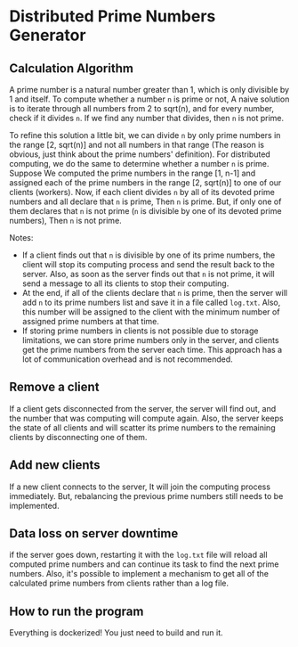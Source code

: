 # Distributed Prime Numbers Generator

## Calculation Algorithm
A prime number is a natural number greater than 1, which is only divisible by 1 and itself. To compute whether a number `n` is prime or not, A naive solution is to iterate through all numbers from 2 to sqrt(n), and for every number, check if it divides `n`. If we find any number that divides, then `n` is not prime.

To refine this solution a little bit, we can divide `n` by only prime numbers in the range [2, sqrt(n)] and not all numbers in that range (The reason is obvious, just think about the prime numbers' definition). 
For distributed computing, we do the same to determine whether a number `n` is prime. Suppose We computed the prime numbers in the range [1, n-1] and assigned each of the prime numbers in the range [2, sqrt(n)] to one of our clients (workers). Now, if each client divides `n` by all of its devoted prime numbers and all declare that `n` is prime, Then `n` is prime. But, if only one of them declares that `n` is not prime (`n` is divisible by one of its devoted prime numbers), Then `n` is not prime.

Notes:
- If a client finds out that `n` is divisible by one of its prime numbers, the client will stop its computing process and send the result back to the server. Also, as soon as the server finds out that `n` is not prime, it will send a message to all its clients to stop their computing.
- At the end, if all of the clients declare that `n` is prime, then the server will add `n` to its prime numbers list and save it in a file called `log.txt`. Also, this number will be assigned to the client with the minimum number of assigned prime numbers at that time.
- If storing prime numbers in clients is not possible due to storage limitations, we can store prime numbers only in the server, and clients get the prime numbers from the server each time. This approach has a lot of communication overhead and is not recommended.

## Remove a client
If a client gets disconnected from the server, the server will find out, and the number that was computing will compute again. Also, the server keeps the state of all clients and will scatter its prime numbers to the remaining clients by disconnecting one of them.

## Add new clients 
If a new client connects to the server, It will join the computing process immediately. But, rebalancing the previous prime numbers still needs to be implemented.

## Data loss on server downtime
if the server goes down, restarting it with the `log.txt` file will reload all computed prime numbers and can continue its task to find the next prime numbers. Also, it's possible to implement a mechanism to get all of the calculated prime numbers from clients rather than a log file.

## How to run the program
Everything is dockerized! You just need to build and run it.